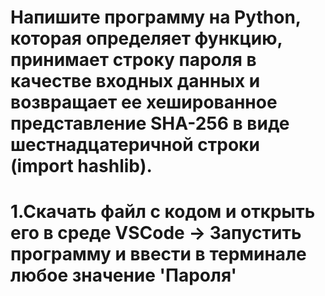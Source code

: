 # Напишите программу на Python, которая определяет функцию, принимает строку пароля в качестве входных данных и возвращает ее хешированное представление SHA-256 в виде шестнадцатеричной строки (import hashlib).
# 1.Скачать файл с кодом и открыть его в среде VSCode -> Запустить программу и ввести в терминале любое значение 'Пароля'
